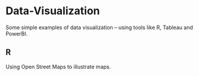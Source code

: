 # Data-Visualization
Some simple examples of data visualization – using tools like R, Tableau and PowerBI.

## R
Using Open Street Maps to illustrate maps.
